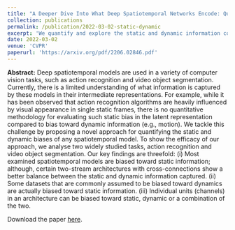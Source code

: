 ```yaml
---
title: "A Deeper Dive Into What Deep Spatiotemporal Networks Encode: Quantifying Static vs. Dynamic Information"
collection: publications
permalink: /publication/2022-03-02-static-dynamic
excerpt: 'We quantify and explore the static and dynamic information contained in deep spatiotemporal networks.'
date: 2022-03-02
venue: 'CVPR'
paperurl: 'https://arxiv.org/pdf/2206.02846.pdf'
---
```


**Abstract:** Deep spatiotemporal models are used in a variety of computer vision tasks, such as action recognition and video object segmentation. Currently, there is a limited understanding of what information is captured by these models in their intermediate representations. For example, while it has been observed that action recognition algorithms are heavily influenced by visual appearance in single static frames, there is no quantitative methodology for evaluating such static bias in the latent representation compared to bias toward dynamic information (e.g., motion). We tackle this challenge by proposing a novel approach for quantifying the static and dynamic biases of any spatiotemporal model. To show the efficacy of our approach, we analyse two widely studied tasks, action recognition and video object segmentation. Our key findings are threefold: (i) Most examined spatiotemporal models are biased toward static information; although, certain two-stream architectures with cross-connections show a better balance between the static and dynamic information captured. (ii) Some datasets that are commonly assumed to be biased toward dynamics are actually biased toward static information. (iii) Individual units (channels) in an architecture can be biased toward static, dynamic or a combination of the two.

Download the paper [here](https://arxiv.org/abs/2206.02846).
